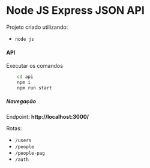 # Node JS Express JSON API
Projeto criado utilizando:
- `node js`

#### API 
Executar os comandos
```sh
    cd api
    npm i
    npm run start
```

##### Navegação
Endpoint: **http://localhost:3000/**

Rotas:
- `/users`
- `/people`  
- `/people-pag` 
- `/auth` 